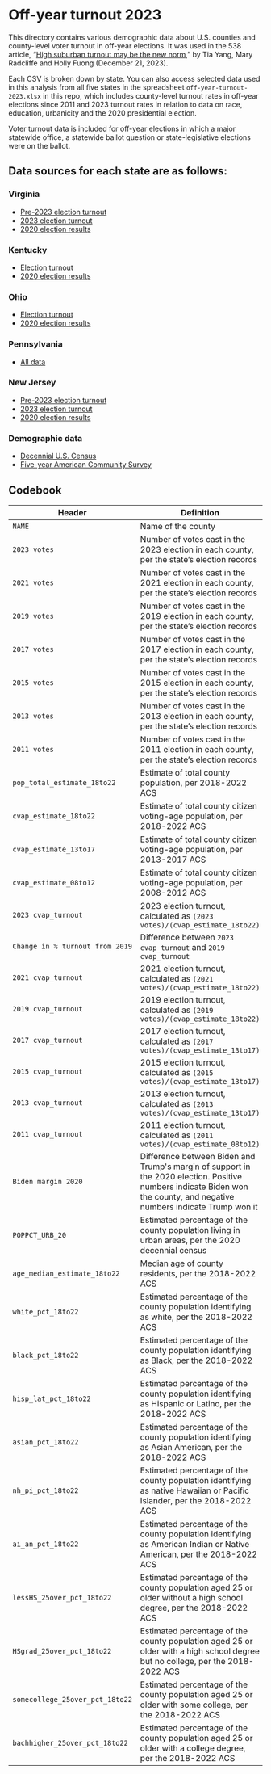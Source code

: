 # Off-year turnout 2023

This directory contains various demographic data about U.S. counties and county-level voter turnout in off-year elections. It was used in the 538 article, “[High suburban turnout may be the new norm](https://abcnews.go.com/538/high-suburban-turnout-new-norm/story?id=105792075),” by Tia Yang, Mary Radcliffe and Holly Fuong (December 21, 2023). 

Each CSV is broken down by state. You can also access selected data used in this analysis from all five states in the spreadsheet `off-year-turnout-2023.xlsx` in this repo, which includes county-level turnout rates in off-year elections since 2011 and 2023 turnout rates in relation to data on race, education, urbanicity and the 2020 presidential election. 

Voter turnout data is included for off-year elections in which a major statewide office, a statewide ballot question or state-legislative elections were on the ballot. 


## Data sources for each state are as follows:

### Virginia
- [Pre-2023 election turnout](https://apps.elections.virginia.gov/SBE_CSV/ELECTIONS/ELECTIONTURNOUT/)
- [2023 election turnout](https://enr.elections.virginia.gov/results/public/Virginia/elections/2023-Nov-Gen/reporting-statuses)
- [2020 election results](https://historical.elections.virginia.gov/)

### Kentucky
- [Election turnout](https://elect.ky.gov/Resources/Pages/Turnout.aspx)
- [2020 election results](https://elect.ky.gov/results/2020-2029/Pages/2020.aspx)

### Ohio
- [Election turnout](https://www.ohiosos.gov/elections/election-results-and-data/)
- [2020 election results](https://www.ohiosos.gov/elections/election-results-and-data/2020/)

### Pennsylvania
- [All data](https://www.electionreturns.pa.gov/ReportCenter/Reports)

### New Jersey
- [Pre-2023 election turnout](https://www.nj.gov/state/elections/election-information-results.shtml)
- [2023 election turnout](https://www.nj.gov/state/elections/election-night-results.shtml)
- [2020 election results](https://www.nj.gov/state/elections/election-information-2020.shtml#general)

### Demographic data
- [Decennial U.S. Census](https://www.census.gov/programs-surveys/geography/guidance/geo-areas/urban-rural.html)
- [Five-year American Community Survey](https://www.census.gov/programs-surveys/acs)


## Codebook

Header | Definition
---|---------
`NAME` | Name of the county
`2023 votes` | Number of votes cast in the 2023 election in each county, per the state’s election records
`2021 votes` | Number of votes cast in the 2021 election in each county, per the state’s election records
`2019 votes` | Number of votes cast in the 2019 election in each county, per the state’s election records
`2017 votes` | Number of votes cast in the 2017 election in each county, per the state’s election records
`2015 votes` | Number of votes cast in the 2015 election in each county, per the state’s election records
`2013 votes` | Number of votes cast in the 2013 election in each county, per the state’s election records
`2011 votes` | Number of votes cast in the 2011 election in each county, per the state’s election records
`pop_total_estimate_18to22` | Estimate of total county population, per 2018-2022 ACS
`cvap_estimate_18to22` | Estimate of total county citizen voting-age population, per 2018-2022 ACS
`cvap_estimate_13to17` | Estimate of total county citizen voting-age population, per 2013-2017 ACS
`cvap_estimate_08to12` | Estimate of total county citizen voting-age population, per 2008-2012 ACS
`2023 cvap_turnout` | 2023 election turnout, calculated as `(2023 votes)/(cvap_estimate_18to22)`
`Change in % turnout from 2019` | Difference between `2023 cvap_turnout` and `2019 cvap_turnout`
`2021 cvap_turnout` | 2021 election turnout, calculated as `(2021 votes)/(cvap_estimate_18to22)`
`2019 cvap_turnout` | 2019 election turnout, calculated as `(2019 votes)/(cvap_estimate_18to22)`
`2017 cvap_turnout` | 2017 election turnout, calculated as `(2017 votes)/(cvap_estimate_13to17)`
`2015 cvap_turnout` | 2015 election turnout, calculated as `(2015 votes)/(cvap_estimate_13to17)`	
`2013 cvap_turnout` | 2013 election turnout, calculated as `(2013 votes)/(cvap_estimate_13to17)`	
`2011 cvap_turnout` | 2011 election turnout, calculated as `(2011 votes)/(cvap_estimate_08to12)`
`Biden margin 2020` | Difference between Biden and Trump's margin of support in the 2020 election. Positive numbers indicate Biden won the county, and negative numbers indicate Trump won it 
`POPPCT_URB_20` | Estimated percentage of the county population living in urban areas, per the 2020 decennial census	
`age_median_estimate_18to22` | Median age of county residents, per the 2018-2022 ACS	
`white_pct_18to22` | Estimated percentage of the county population identifying as white, per the 2018-2022 ACS	
`black_pct_18to22` | Estimated percentage of the county population identifying as Black, per the 2018-2022 ACS	
`hisp_lat_pct_18to22` | Estimated percentage of the county population identifying as Hispanic or Latino, per the 2018-2022 ACS		
`asian_pct_18to22` | Estimated percentage of the county population identifying as Asian American, per the 2018-2022 ACS		
`nh_pi_pct_18to22` | Estimated percentage of the county population identifying as native Hawaiian or Pacific Islander, per the 2018-2022 ACS
`ai_an_pct_18to22` | Estimated percentage of the county population identifying as American Indian or Native American, per the 2018-2022 ACS
`lessHS_25over_pct_18to22` | Estimated percentage of the county population aged 25 or older without a high school degree, per the 2018-2022 ACS
`HSgrad_25over_pct_18to22` | Estimated percentage of the county population aged 25 or older with a high school degree	but no college, per the 2018-2022 ACS
`somecollege_25over_pct_18to22` | Estimated percentage of the county population aged 25 or older with some college, per the 2018-2022 ACS	
`bachhigher_25over_pct_18to22` | Estimated percentage of the county population aged 25 or older with a college degree, per the 2018-2022 ACS
